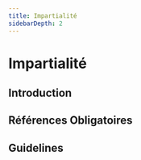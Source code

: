 ```yaml
---
title: Impartialité
sidebarDepth: 2
---
```


# Impartialité
## Introduction

## Références Obligatoires

## Guidelines
